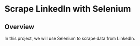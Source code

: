 # Scrape LinkedIn with Selenium
## Overview
In this project, we will use Selenium to scrape data from LinkedIn.
